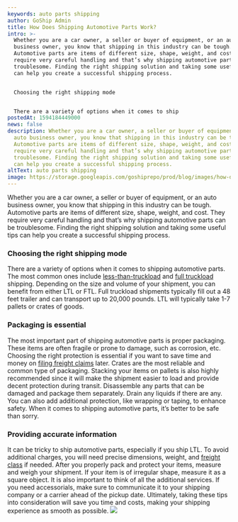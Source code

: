 ```yaml
---
keywords: auto parts shipping
author: GoShip Admin
title: How Does Shipping Automotive Parts Work?
intro: >-
  Whether you are a car owner, a seller or buyer of equipment, or an auto
  business owner, you know that shipping in this industry can be tough.
  Automotive parts are items of different size, shape, weight, and cost. They
  require very careful handling and that’s why shipping automotive parts can be
  troublesome. Finding the right shipping solution and taking some useful tips
  can help you create a successful shipping process. 


  Choosing the right shipping mode


  There are a variety of options when it comes to ship
postedAt: 1594184449000
news: false
description: Whether you are a car owner, a seller or buyer of equipment, or an
  auto business owner, you know that shipping in this industry can be tough.
  Automotive parts are items of different size, shape, weight, and cost. They
  require very careful handling and that’s why shipping automotive parts can be
  troublesome. Finding the right shipping solution and taking some useful tips
  can help you create a successful shipping process.
altText: auto parts shipping
image: https://storage.googleapis.com/goshiprepo/prod/blog/images/how-does-the-shipping-of-automotive-parts-work.jpg
---
```

Whether you are a car owner, a seller or buyer of equipment, or an auto business owner, you know that shipping in this industry can be tough. Automotive parts are items of different size, shape, weight, and cost. They require very careful handling and that’s why shipping automotive parts can be troublesome. Finding the right shipping solution and taking some useful tips can help you create a successful shipping process.

### Choosing the right shipping mode

There are a variety of options when it comes to shipping automotive parts. The most common ones include [less-than-truckload](https://www.goship.com/shipping-services/ltl-freight-shipping/) and [full truckload](https://www.goship.com/shipping-services/truckload-freight-shipping/) shipping. Depending on the size and volume of your shipment, you can benefit from either LTL or FTL. Full truckload shipments typically fill out a 48 feet trailer and can transport up to 20,000 pounds. LTL will typically take 1-7 pallets or crates of goods.

### Packaging is essential

The most important part of shipping automotive parts is proper packaging. These items are often fragile or prone to damage, such as corrosion, etc. Choosing the right protection is essential if you want to save time and money on [filing freight claims](https://www.goship.com/blog/how-to-file-a-freight-claim/) later. Crates are the most reliable and common type of packaging. Stacking your items on pallets is also highly recommended since it will make the shipment easier to load and provide decent protection during transit. Disassemble any parts that can be damaged and package them separately. Drain any liquids if there are any. You can also add additional protection, like wrapping or taping, to enhance safety. When it comes to shipping automotive parts, it’s better to be safe than sorry.

### Providing accurate information

It can be tricky to ship automotive parts, especially if you ship LTL. To avoid additional charges, you will need precise dimensions, weight, and [freight class](https://www.goship.com/blog/blog-everything-you-need-to-know-about-ltl-freight-class/) if needed. After you properly pack and protect your items, measure and weigh your shipment. If your item is of irregular shape, measure it as a square object. It is also important to think of all the additional services. If you need accessorials, make sure to communicate it to your shipping company or a carrier ahead of the pickup date. Ultimately, taking these tips into consideration will save you time and costs, making your shipping experience as smooth as possible. [![](https://www.goship.com/wp-content/uploads/2021/02/1ace89b4-fe28-40ff-a2a7-4cddc60fc9ec.png)](https://www.goship.com/)
